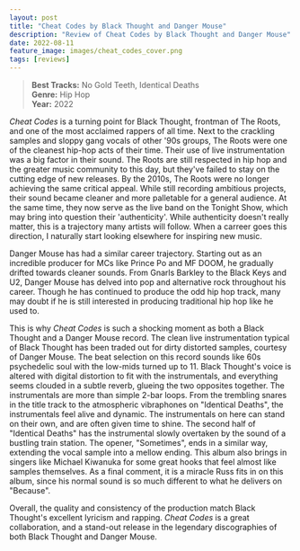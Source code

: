 ```yaml
---
layout: post
title: "Cheat Codes by Black Thought and Danger Mouse"
description: "Review of Cheat Codes by Black Thought and Danger Mouse"
date: 2022-08-11
feature_image: images/cheat_codes_cover.png
tags: [reviews]
---
```


>**Best Tracks:** No Gold Teeth, Identical Deaths<br>
>**Genre:** Hip Hop<br>
>**Year:** 2022

*Cheat Codes* is a turning point for Black Thought, frontman of The Roots, and one of the most acclaimed rappers of all time. Next to the crackling samples and sloppy gang vocals of other '90s groups, The Roots were one of the cleanest hip-hop acts of their time. Their use of live instrumentation was a big factor in their sound. The Roots are still respected in hip hop and the greater music community to this day, but they've failed to stay on the cutting edge of new releases. By the 2010s, The Roots were no longer achieving the same critical appeal. While still recording ambitious projects, their sound became cleaner and more palletable for a general audience. At the same time, they now serve as the live band on the Tonight Show, which may bring into question their 'authenticity'.  While authenticity doesn't really matter, this is a trajectory many artists will follow.  When a carreer goes this direction, I naturally start looking elsewhere for inspiring new music.  

<!--more-->

Danger Mouse has had a similar career trajectory. Starting out as an incredible producer for MCs like Prince Po and MF DOOM, he gradually drifted towards cleaner sounds. From Gnarls Barkley to the Black Keys and U2, Danger Mouse has delved into pop and alternative rock throughout his career. Though he has continued to produce the odd hip hop track, many may doubt if he is still interested in producing traditional hip hop like he used to.

This is why *Cheat Codes* is such a shocking moment as both a Black Thought and a Danger Mouse record. The clean live instrumentation typical of Black Thought has been traded out for dirty distorted samples, courtesy of Danger Mouse. The beat selection on this record sounds like 60s psychedelic soul with the low-mids turned up to 11. Black Thought's voice is altered with digital distortion to fit with the instrumentals, and everything seems clouded in a subtle reverb, glueing the two opposites together. The instrumentals are more than simple 2-bar loops. From the trembling snares in the title track to the atmospheric vibraphones on "Identical Deaths", the instrumentals feel alive and dynamic. The instrumentals on here can stand on their own, and are often given time to shine. The second half of "Identical Deaths" has the instrumental slowly overtaken by the sound of a bustling train station. The opener, "Sometimes", ends in a similar way, extending the vocal sample into a mellow ending. This album also brings in singers like Michael Kiwanuka for some great hooks that feel almost like samples themselves. As a final comment, it is a miracle Russ fits in on this album, since his normal sound is so much different to what he delivers on "Because". 

Overall, the quality and consistency of the production match Black Thought's excellent lyricism and rapping. *Cheat Codes* is a great collaboration, and a stand-out release in the legendary discographies of both Black Thought and Danger Mouse.  

